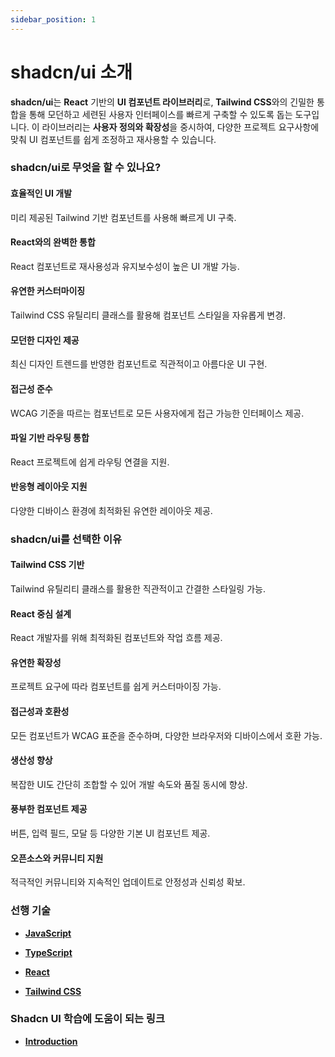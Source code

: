 ```yaml
---
sidebar_position: 1
---
```


# shadcn/ui 소개

**shadcn/ui**는 **React** 기반의 **UI 컴포넌트 라이브러리**로, **Tailwind CSS**와의 긴밀한 통합을 통해 모던하고 세련된 사용자 인터페이스를 빠르게 구축할 수 있도록 돕는 도구입니다. 이 라이브러리는 **사용자 정의와 확장성**을 중시하여, 다양한 프로젝트 요구사항에 맞춰 UI 컴포넌트를 쉽게 조정하고 재사용할 수 있습니다.

### shadcn/ui로 무엇을 할 수 있나요?

#### **효율적인 UI 개발**

미리 제공된 Tailwind 기반 컴포넌트를 사용해 빠르게 UI 구축.

#### **React와의 완벽한 통합**

React 컴포넌트로 재사용성과 유지보수성이 높은 UI 개발 가능.

#### **유연한 커스터마이징**

Tailwind CSS 유틸리티 클래스를 활용해 컴포넌트 스타일을 자유롭게 변경.

#### **모던한 디자인 제공**

최신 디자인 트렌드를 반영한 컴포넌트로 직관적이고 아름다운 UI 구현.

#### **접근성 준수**

WCAG 기준을 따르는 컴포넌트로 모든 사용자에게 접근 가능한 인터페이스 제공.

#### **파일 기반 라우팅 통합**

React 프로젝트에 쉽게 라우팅 연결을 지원.

#### **반응형 레이아웃 지원**

다양한 디바이스 환경에 최적화된 유연한 레이아웃 제공.

### **shadcn/ui를 선택한 이유**

#### **Tailwind CSS 기반**

Tailwind 유틸리티 클래스를 활용한 직관적이고 간결한 스타일링 가능.

#### **React 중심 설계**

React 개발자를 위해 최적화된 컴포넌트와 작업 흐름 제공.

#### **유연한 확장성**

프로젝트 요구에 따라 컴포넌트를 쉽게 커스터마이징 가능.

#### **접근성과 호환성**

모든 컴포넌트가 WCAG 표준을 준수하며, 다양한 브라우저와 디바이스에서 호환 가능.

#### **생산성 향상**

복잡한 UI도 간단히 조합할 수 있어 개발 속도와 품질 동시에 향상.

#### **풍부한 컴포넌트 제공**

버튼, 입력 필드, 모달 등 다양한 기본 UI 컴포넌트 제공.

#### **오픈소스와 커뮤니티 지원**

적극적인 커뮤니티와 지속적인 업데이트로 안정성과 신뢰성 확보.

### 선행 기술

- [**JavaScript**](https://www.notion.so/JavaScript-16ecf11961688090a096cb5a60dc905b?pvs=21)

- [**TypeScript**](https://www.notion.so/TypeScript-14fcf119616880f49ec8e27bf8e16966?pvs=21)

- [**React**](https://www.notion.so/React-14fcf119616880c98200cd450d1d7001?pvs=21)

- [**Tailwind CSS**](https://www.notion.so/Tailwind-CSS-154cf119616880d8b94bc2d27c7ade10?pvs=21)

### Shadcn UI 학습에 도움이 되는 링크

- [**Introduction**](https://ui.shadcn.com/docs)
